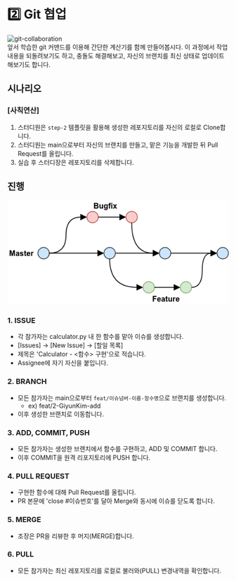 # 2️⃣️ Git 협업

![git-collaboration](https://media.licdn.com/dms/image/C4E0DAQGYq7DdDvIr6g/learning-public-crop_288_512/0/1568669538450?e=2147483647&v=beta&t=jbk5EPqUfoeQQbGBYFVVpO6_iW_0ZMskzP2qIx4MtnQ)  
앞서 학습한 git 커맨드를 이용해 간단한 계산기를 함께 만들어봅시다. 이 과정에서 작업내용을 되돌려보기도 하고, 충돌도 해결해보고, 자신의 브랜치를 최신 상태로 업데이트해보기도 합니다.

## 시나리오

### [사칙연산]

1. 스터디원은 `step-2` 템플릿을 활용해 생성한 레포지토리를 자신의 로컬로 Clone합니다.
2. 스터디원는 main으로부터 자신의 브랜치를 만들고, 맡은 기능을 개발한 뒤 Pull Request를 올립니다.
3. 실습 후 스터디장은 레포지토리를 삭제합니다.

## 진행
![github-flow](./images/github-flow.png)  

### 1. ISSUE

- 각 참가자는 calculator.py 내 한 함수를 맡아 이슈를 생성합니다.
- [Issues] -> [New Issue] -> [할일 목록]
- 제목은 'Calculator - <함수> 구현'으로 적습니다.
- Assignee에 자기 자신을 붙입니다.

### 2. BRANCH

- 모든 참가자는 main으로부터 `feat/이슈넘버-이름-함수명`으로 브랜치를 생성합니다.
  - ex) feat/2-GiyunKim-add
- 이후 생성한 브랜치로 이동합니다.

### 3. ADD, COMMIT, PUSH

- 모든 참가자는 생성한 브랜치에서 함수를 구현하고, ADD 및 COMMIT 합니다.
- 이후 COMMIT을 원격 리포지토리에 PUSH 합니다.


### 4. PULL REQUEST

- 구현한 함수에 대해 Pull Request를 올립니다.
- PR 본문에 'close #이슈번호'를 달아 Merge와 동시에 이슈를 닫도록 합니다.

### 5. MERGE

- 조장은 PR을 리뷰한 후 머지(MERGE)합니다.

### 6. PULL
- 모든 참가자는 최신 레포지토리를 로컬로 불러와(PULL) 변경내역을 확인합니다.

